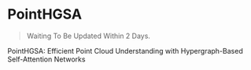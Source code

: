 # PointHGSA
> Waiting To Be Updated Within 2 Days.

PointHGSA: Efficient Point Cloud Understanding with Hypergraph-Based Self-Attention Networks

